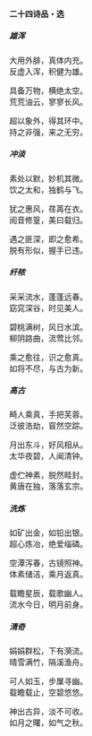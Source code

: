 #### 二十四诗品・选

##### 雄浑

大用外腓，真体内充。  
反虚入浑，积健为雄。

具备万物，横绝太空。  
荒荒油云，寥寥长风。

超以象外，得其环中。  
持之非强，来之无穷。

##### 冲淡

素处以默，妙机其微。  
饮之太和，独鹤与飞。

犹之惠风，荏苒在衣。  
阅音修篁，美曰载归。

遇之匪深，即之愈希。  
脱有形似，握手已违。

##### 纤秾

采采流水，蓬蓬远春。  
窈窕深谷，时见美人。

碧桃满树，风日水滨。  
柳阴路曲，流莺比邻。

乘之愈往，识之愈真。  
如将不尽，与古为新。

##### 高古

畸人乘真，手把芙蓉。  
泛彼浩劫，窅然空踪。

月出东斗，好风相从。  
太华夜碧，人闻清钟。

虚伫神素，脱然畦封。  
黄唐在独，落落玄宗。

##### 洗炼	

如矿出金，如铅出银。  
超心炼冶，绝爱缁磷。

空潭泻春，古镜照神。  
体素储洁，乘月返真。

载瞻星辰，载歌幽人。  
流水今日，明月前身。

##### 清奇

娟娟群松，下有漪流。  
晴雪满竹，隔溪渔舟。

可人如玉，步屟寻幽。  
载瞻载止，空碧悠悠。

神出古异，淡不可收。  
如月之曙，如气之秋。